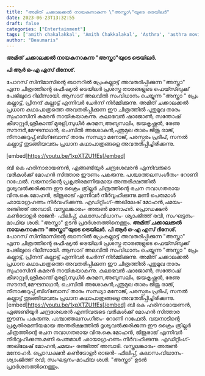```yaml
---
title: "അമിത് ചക്കാലക്കൽ നായകനാകുന്ന \"അസ്ത്രാ\"യുടെ ട്രെയിലർ"
date: 2023-06-23T13:32:55
draft: false
categories: ["Entertainment"]
tags: ['amith chakalakkal', 'Amith Chakkalakal', 'Asthra', 'asthra movie', 'Azaad Alavil', 'Mohan Sithara', 'Official Trailer', 'Suhasini Kumaran', 'Trailer']
author: "Beaumaris"
---
```


<strong>അമിത് ചക്കാലക്കൽ നായകനാകുന്ന "അസ്ത്രാ"യുടെ ട്രെയിലർ.</strong>

<strong>പി ആർ ഒ-എ എസ് ദിനേശ്.</strong>

പോറസ് സിനിമാസിന്റെ ബാനറിൽ പ്രേംകല്ലാട്ട് അവതരിപ്പിക്കുന്ന "അസ്ത്രാ" എന്ന ചിത്രത്തിന്റെ ഒഫീഷ്യൽ ട്രെയിലർ പ്രശസ്ത താരങ്ങളുടെ ഫെയ്സ്ബുക്ക് പേജിലൂടെ റിലീസായി.
ആസാദ് അലവിൽ സംവിധാനം ചെയ്യുന്ന "അസ്ത്രാ " പ്രേം കല്ലാട്ട്, പ്രീനന്ദ് കല്ലാട്ട് എന്നിവർ ചേർന്ന് നിർമ്മിക്കുന്നു. അമിത് ചക്കാലക്കൽ പ്രധാന കഥാപാത്രത്തെ അവതരിപ്പിക്കുന്ന ഈ ചിത്രത്തിൽ പുതുമുഖ താരം സുഹാസിനി കുമരൻ നായികയാകുന്നു. കലാഭവൻ ഷാജോൺ, സന്തോഷ്‌ കീഴാറ്റൂർ,ശ്രീകാന്ത് മുരളി,സുധീർ കരമന,അബുസലിം, ജയകൃഷ്ണൻ, രേണു സൗന്ദർ,മേഘനാഥൻ, ചെമ്പിൽ അശോകൻ,പുതുമുഖ താരം ജിജു രാജ്, നീനാക്കുറുപ്പ്,ബിഗ്‌ബോസ് താരം സന്ധ്യാ മനോജ്‌, പരസ്പരം പ്രദീപ്‌, സനൽ കല്ലാട്ട് തുടങ്ങിയവരും പ്രധാന കഥാപാത്രങ്ങളെ അവതരിപ്പിച്ചിരിക്കുന്നു.

[embed]https://youtu.be/1xpXTZU1fEs[/embed]

ബി കെ ഹരിനാരായണൻ, ഏങ്ങണ്ടിയൂർ ചന്ദ്രശേഖരൻ എന്നിവരുടെ വരികൾക്ക് മോഹൻ സിത്താര ഈണം പകരുന്നു. പശ്ചാത്തലസംഗീതം- റോണി റാഫേൽ. വയനാടിന്റെ പ്രകൃതിരമണീയമായ അന്തരീക്ഷത്തിൽ ദൃശ്യവൽക്കരിക്കുന്ന ഈ ക്രൈം ത്രില്ലർ ചിത്രത്തിന്റെ രചന നവാഗതരായ വിനു.കെ.മോഹൻ, ജിജുരാജ് എന്നിവർ നിർവ്വഹിക്കുന്നു.മണി പെരുമാൾ ഛായാഗ്രഹണം നിർവഹിക്കുന്നു. എഡിറ്റിംഗ്-അഖിലേഷ് മോഹൻ,ചമയം- രഞ്ജിത്ത് അമ്പാടി. വസ്ത്രലങ്കാരം- അരുൺ മനോഹർ. പ്രൊഡക്ഷൻ കൺട്രോളർ രാജൻ- ഫിലിപ്പ്, കലാസംവിധാനം- ശ്യാംജിത്ത് രവി, സംഘട്ടനം-മാഫിയ ശശി. "അസ്ത്രാ" ഉടൻ പ്രദർശനത്തിനെത്തും.
**അമിത് ചക്കാലക്കൽ നായകനാകുന്ന "അസ്ത്രാ"യുടെ ട്രെയിലർ.** **പി ആർ ഒ-എ എസ് ദിനേശ്.** പോറസ് സിനിമാസിന്റെ ബാനറിൽ പ്രേംകല്ലാട്ട് അവതരിപ്പിക്കുന്ന "അസ്ത്രാ" എന്ന ചിത്രത്തിന്റെ ഒഫീഷ്യൽ ട്രെയിലർ പ്രശസ്ത താരങ്ങളുടെ ഫെയ്സ്ബുക്ക് പേജിലൂടെ റിലീസായി. ആസാദ് അലവിൽ സംവിധാനം ചെയ്യുന്ന "അസ്ത്രാ " പ്രേം കല്ലാട്ട്, പ്രീനന്ദ് കല്ലാട്ട് എന്നിവർ ചേർന്ന് നിർമ്മിക്കുന്നു. അമിത് ചക്കാലക്കൽ പ്രധാന കഥാപാത്രത്തെ അവതരിപ്പിക്കുന്ന ഈ ചിത്രത്തിൽ പുതുമുഖ താരം സുഹാസിനി കുമരൻ നായികയാകുന്നു. കലാഭവൻ ഷാജോൺ, സന്തോഷ്‌ കീഴാറ്റൂർ,ശ്രീകാന്ത് മുരളി,സുധീർ കരമന,അബുസലിം, ജയകൃഷ്ണൻ, രേണു സൗന്ദർ,മേഘനാഥൻ, ചെമ്പിൽ അശോകൻ,പുതുമുഖ താരം ജിജു രാജ്, നീനാക്കുറുപ്പ്,ബിഗ്‌ബോസ് താരം സന്ധ്യാ മനോജ്‌, പരസ്പരം പ്രദീപ്‌, സനൽ കല്ലാട്ട് തുടങ്ങിയവരും പ്രധാന കഥാപാത്രങ്ങളെ അവതരിപ്പിച്ചിരിക്കുന്നു. [embed]https://youtu.be/1xpXTZU1fEs[/embed] ബി കെ ഹരിനാരായണൻ, ഏങ്ങണ്ടിയൂർ ചന്ദ്രശേഖരൻ എന്നിവരുടെ വരികൾക്ക് മോഹൻ സിത്താര ഈണം പകരുന്നു. പശ്ചാത്തലസംഗീതം- റോണി റാഫേൽ. വയനാടിന്റെ പ്രകൃതിരമണീയമായ അന്തരീക്ഷത്തിൽ ദൃശ്യവൽക്കരിക്കുന്ന ഈ ക്രൈം ത്രില്ലർ ചിത്രത്തിന്റെ രചന നവാഗതരായ വിനു.കെ.മോഹൻ, ജിജുരാജ് എന്നിവർ നിർവ്വഹിക്കുന്നു.മണി പെരുമാൾ ഛായാഗ്രഹണം നിർവഹിക്കുന്നു. എഡിറ്റിംഗ്-അഖിലേഷ് മോഹൻ,ചമയം- രഞ്ജിത്ത് അമ്പാടി. വസ്ത്രലങ്കാരം- അരുൺ മനോഹർ. പ്രൊഡക്ഷൻ കൺട്രോളർ രാജൻ- ഫിലിപ്പ്, കലാസംവിധാനം- ശ്യാംജിത്ത് രവി, സംഘട്ടനം-മാഫിയ ശശി. "അസ്ത്രാ" ഉടൻ പ്രദർശനത്തിനെത്തും.
